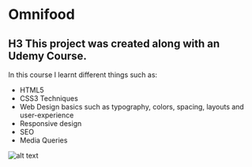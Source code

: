# Omnifood

## H3 This project was created along with an Udemy Course.

In this course I learnt different things such as:
* HTML5
* CSS3 Techniques
* Web Design basics such as typography, colors, spacing, layouts and user-experience
* Responsive design
* SEO
* Media Queries

![alt text](https://cdn.thesoccerstore.co.uk/media/catalog/product/cache/1/image/9df78eab33525d08d6e5fb8d27136e95/s/a/samba_16_x_7_match_front.1517503412.jpg)
